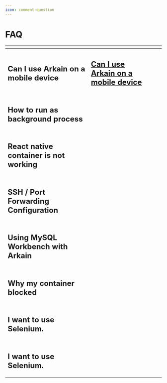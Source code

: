 ```yaml
---
icon: comment-question
---
```


# FAQ

<table data-view="cards"><thead><tr><th></th><th></th><th data-hidden></th><th data-hidden></th></tr></thead><tbody><tr><td><h2>Can I use Arkain on a mobile device</h2></td><td><h2><a data-footnote-ref href="#user-content-fn-1">Can I use Arkain on a mobile device</a></h2></td><td></td><td></td></tr><tr><td><h2>How to run as background process</h2></td><td></td><td></td><td></td></tr><tr><td><h2>React native container is not working</h2></td><td></td><td></td><td></td></tr><tr><td><h2>SSH / Port Forwarding Configuration</h2></td><td></td><td></td><td></td></tr><tr><td><h2>Using MySQL Workbench with Arkain</h2></td><td></td><td></td><td></td></tr><tr><td><h2>Why my container blocked</h2></td><td></td><td></td><td></td></tr><tr><td><h2>I want to use Selenium.</h2></td><td></td><td></td><td></td></tr><tr><td><h2>I want to use Selenium.</h2></td><td></td><td></td><td></td></tr></tbody></table>



[^1]: 

